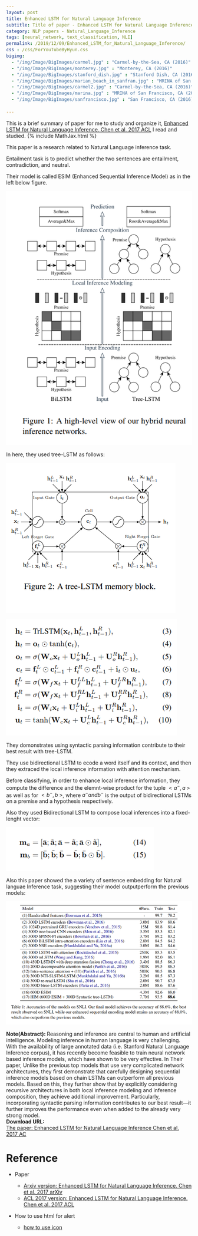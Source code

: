 ```yaml
---
layout: post
title: Enhanced LSTM for Natural Language Inference
subtitle: Title of paper - Enhanced LSTM for Natural Language Inference
category: NLP papers - Natural_Language_Inference
tags: [neural_network, text_classification, NLI]
permalink: /2019/12/09/Enhanced_LSTM_for_Natural_Language_Inference/
css : /css/ForYouTubeByHyun.css
bigimg: 
  - "/img/Image/BigImages/carmel.jpg" : "Carmel-by-the-Sea, CA (2016)"
  - "/img/Image/BigImages/monterey.jpg" : "Monterey, CA (2016)"
  - "/img/Image/BigImages/stanford_dish.jpg" : "Stanford Dish, CA (2016)"
  - "/img/Image/BigImages/marian_beach_in_sanfran.jpg" : "MRINA of San Francisco, CA (2016)"
  - "/img/Image/BigImages/carmel2.jpg" : "Carmel-by-the-Sea, CA (2016)"
  - "/img/Image/BigImages/marina.jpg" : "MRINA of San Francisco, CA (2016)"
  - "/img/Image/BigImages/sanfrancisco.jpg" : "San Francisco, CA (2016)"
  
---
```


This is a brief summary of paper for me to study and organize it, [Enhanced LSTM for Natural Language Inference.  Chen et al. 2017 ACL](https://www.aclweb.org/anthology/P17-1152/) I read and studied. 
{% include MathJax.html %}

This paper is a research related to  Natural Language inference task.

Entailment task is to predict whether the two sentences are entailment, contradiction, and neutral.

Their model is called ESIM (Enhanced Sequential Inference Model) as in the left below figure.

![Chen et al. 2017 ACL](/img/Image/NaturalLanguageProcessing/NLPLabs/Paper_Investigation/Text_Classification/2019-12-09-Enhanced_LSTM_for_Natural_Language_Inference/ESIM_firgure1.PNG)

In here, they used tree-LSTM as follows:

![Chen et al. 2017 ACL](/img/Image/NaturalLanguageProcessing/NLPLabs/Paper_Investigation/Text_Classification/2019-12-09-Enhanced_LSTM_for_Natural_Language_Inference/ESIM_firgure2.PNG)

![Chen et al. 2017 ACL](/img/Image/NaturalLanguageProcessing/NLPLabs/Paper_Investigation/Text_Classification/2019-12-09-Enhanced_LSTM_for_Natural_Language_Inference/ESIM_firgure3.PNG)

They domonstrates using syntactic parsing information contribute to their best result with tree-LSTM.

They use bidirectional LSTM to ecode a word itself and its context, and then they extraced the local inference information with attention mechanism. 

Before classifying, in order to enhance local inference information, they compute the difference and the elemnt-wise product for the tuple $<a^{-},a^{~}>$
 as well as for $<b^{-},b^{~}>$, where $a^{-} and b^{-}$ is the output of bidirectional LSTMs on a premise and a hypothesis respectively.

Also they used Bidirectional LSTM to compose local inferences into a fixed-lenght vector:

![Chen et al. 2017 ACL](/img/Image/NaturalLanguageProcessing/NLPLabs/Paper_Investigation/Text_Classification/2019-12-09-Enhanced_LSTM_for_Natural_Language_Inference/ESIM_firgure4.PNG)

Also this paper showed the a variety of sentence embedding for Natural languae Inference task, suggesting their model outputperform the previous models: 

![Chen et al. 2017 ACL](/img/Image/NaturalLanguageProcessing/NLPLabs/Paper_Investigation/Text_Classification/2019-12-09-Enhanced_LSTM_for_Natural_Language_Inference/ESIM_firgure5.PNG)


<div class="alert alert-info" role="alert"><i class="fa fa-info-circle"></i> <b>Note(Abstract): </b>
Reasoning and inference are central to human and artificial intelligence. Modeling inference in human language is very challenging. With the availability of large annotated data (i.e. Stanford Natural Language Inference corpus), it has recently become feasible to train neural network based inference models, which have shown to be very effective. In Their paper, Unlike the previous top models that use very complicated network architectures, they first demonstrate that carefully designing sequential inference models based on chain LSTMs can outperform all previous models. Based on this, they further show that by explicitly considering recursive architectures in both local inference modeling and inference composition, they achieve additional improvement. Particularly, incorporating syntactic parsing information contributes to our best result—it further improves the performance even when added to the already very strong model.
</div>
    
<div class="alert alert-success" role="alert"><i class="fa fa-paperclip fa-lg"></i> <b>Download URL: </b><br>
  <a href="https://www.aclweb.org/anthology/P17-1152/">The paper: Enhanced LSTM for Natural Language Inference  Chen et al. 2017 AC</a>
</div>

# Reference 

- Paper 
  - [Arxiv version: Enhanced LSTM for Natural Language Inference.  Chen et al. 2017 arXiv](https://arxiv.org/abs/1609.06038)
  - [ACL 2017 version: Enhanced LSTM for Natural Language Inference.  Chen et al. 2017 ACL](https://www.aclweb.org/anthology/P17-1152/)
  
- How to use html for alert
  - [how to use icon](http://idratherbewriting.com/documentation-theme-jekyll/mydoc_icons.html)
    




























